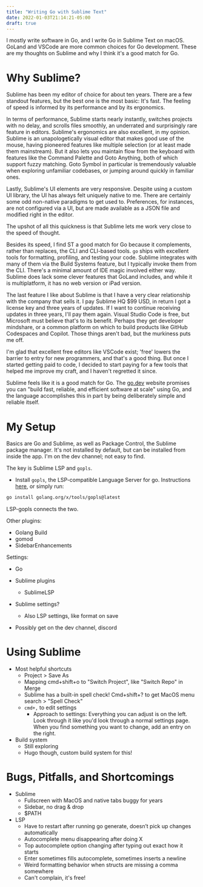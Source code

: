 ```yaml
---
title: "Writing Go with Sublime Text"
date: 2022-01-03T21:14:21-05:00
draft: true
---
```


I mostly write software in Go, and I write Go in Sublime Text on macOS. GoLand and VSCode are more common choices for Go development. These are my thoughts on Sublime and why I think it's a good match for Go.

# Why Sublime?

Sublime has been my editor of choice for about ten years. There are a few standout features, but the best one is the most basic: It's fast. The feeling of speed is informed by its performance and by its ergonomics.

In terms of performance, Sublime starts nearly instantly, switches projects with no delay, and scrolls files smoothly, an underrated and surprisingly rare feature in editors. Sublime's ergonomics are also excellent, in my opinion. Sublime is an unapologetically visual editor that makes good use of the mouse, having pioneered features like multiple selection (or at least made them mainstream). But it also lets you maintain flow from the keyboard with features like the Command Palette and Goto Anything, both of which support fuzzy matching. Goto Symbol in particular is tremendously valuable when exploring unfamiliar codebases, or jumping around quickly in familiar ones.

Lastly, Sublime's UI elements are very responsive. Despite using a custom UI library, the UI has always felt uniquely native to me. There are certainly some odd non-native paradigms to get used to. Preferences, for instances, are not configured via a UI, but are made available as a JSON file and modified right in the editor.

The upshot of all this quickness is that Sublime lets me work very close to the speed of thought.

Besides its speed, I find ST a good match for Go because it complements, rather than replaces, the CLI and CLI-based tools. `go` ships with excellent tools for formatting, profiling, and testing your code. Sublime integrates with many of them via the Build Systems feature, but I typically invoke them from the CLI. There's a minimal amount of IDE magic involved either way. Sublime does lack some clever features that GoLand includes, and while it is multiplatform, it has no web version or iPad version.

The last feature I like about Sublime is that I have a very clear relationship with the company that sells it. I pay Sublime HQ $99 USD, in return I got a license key and three years of updates. If I want to continue receiving updates in three years, I'll pay them again. Visual Studio Code is free, but Microsoft must believe that's to its benefit. Perhaps they get developer mindshare, or a common platform on which to build products like GitHub Codespaces and Copilot. Those things aren't bad, but the murkiness puts me off.

I'm glad that excellent free editors like VSCode exist; 'free' lowers the barrier to entry for new programmers, and that's a good thing. But once I started getting paid to code, I decided to start paying for a few tools that helped me improve my craft, and I haven't regretted it since.

Sublime feels like it is a good match for Go. The [go.dev](https://go.dev) website promises you can "build fast, reliable, and efficient software at scale" using Go, and the language accomplishes this in part by being deliberately simple and reliable itself.

# My Setup

Basics are Go and Sublime, as well as Package Control, the Sublime package manager. It's not installed by default, but can be installed from inside the app. I'm on the dev channel; not easy to find.

The key is Sublime LSP and `gopls`.

* Install `gopls`, the LSP-compatible Language Server for go. Instructions [here](https://go.googlesource.com/tools/+/refs/heads/master/gopls/README.md), or simply run:

```bash
go install golang.org/x/tools/gopls@latest
```

LSP-gopls connects the two.

Other plugins:

* Golang Build
* gomod
* SidebarEnhancements

Settings:

* Go


* Sublime plugins
	* SublimeLSP
* Sublime settings?
	* Also LSP settings, like format on save
* Possibly get on the dev channel, discord

# Using Sublime

* Most helpful shortcuts
	* Project > Save As
	* Mapping cmd+shift+o to "Switch Project", like "Switch Repo" in Merge
	* Sublime has a built-in spell check! Cmd+shift+? to get MacOS menu search > "Spell Check"
	* `cmd+,` to edit settings
		* Approach to settings: Everything you can adjust is on the left. Look through it like you'd look through a normal settings page. When you find something you want to change, add an entry on the right.
* Build system
	* Still exploring
	* Hugo though, custom build system for this!

# Bugs, Pitfalls, and Shortcomings

* Sublime
	* Fullscreen with MacOS and native tabs buggy for years
	* Sidebar, no drag & drop
	* $PATH
* LSP
	* Have to restart after running go generate, doesn’t pick up changes automatically
	* Autocomplete menu disappearing after doing X
	* Top autocomplete option changing after typing out exact how it starts
	* Enter sometimes fills autocomplete, sometimes inserts a newline
	* Weird formatting behavior when structs are missing a comma somewhere
	* Can't complain, it's free!
